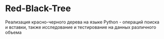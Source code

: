 # Red-Black-Tree
Реализация красно-черного дерева на языке Python - операций поиска и вставки, также исследование и тестирование на данных различного объема

